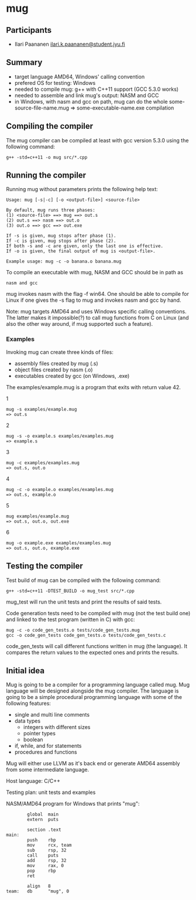 # mug

## Participants

* Ilari Paananen ilari.k.paananen@student.jyu.fi

## Summary

- target language AMD64, Windows' calling convention
- prefered OS for testing: Windows
- needed to compile mug: g++ with C++11 support (GCC 5.3.0 works)
- needed to assemble and link mug's output: NASM and GCC
- in Windows, with nasm and gcc on path, mug can do the whole
  some-source-file-name.mug => some-executable-name.exe compilation

## Compiling the compiler

The mug compiler can be compiled at least with gcc version 5.3.0
using the following command:

    g++ -std=c++11 -o mug src/*.cpp

## Running the compiler

Running mug without parameters prints the following help text:

    Usage: mug [-s|-c] [-o <output-file>] <source-file>

    By default, mug runs three phases:
    (1) <source-file> ==> mug ==> out.s
    (2) out.s ==> nasm ==> out.o
    (3) out.o ==> gcc ==> out.exe

    If -s is given, mug stops after phase (1).
    If -c is given, mug stops after phase (2).
    If both -s and -c are given, only the last one is effective.
    If -o is given, the final output of mug is <output-file>.

    Example usage: mug -c -o banana.o banana.mug

To compile an executable with mug, NASM and GCC should be in path as

    nasm and gcc

mug invokes nasm with the flag -f win64. One should be able to compile
for Linux if one gives the -s flag to mug and invokes nasm and gcc by hand.

Note: mug targets AMD64 and uses Windows specific calling conventions.
The latter makes it impossible(?) to call mug functions from C on Linux
(and also the other way around, if mug supported such a feature).

### Examples

Invoking mug can create three kinds of files:
- assembly files created by mug (.s)
- object files created by nasm (.o)
- executables created by gcc (on Windows, .exe)

The examples/example.mug is a program that exits with return value 42.

1

    mug -s examples/example.mug
    => out.s

2

    mug -s -o example.s examples/examples.mug
    => example.s

3

    mug -c examples/examples.mug
    => out.s, out.o

4

    mug -c -o example.o examples/examples.mug
    => out.s, example.o

5

    mug examples/example.mug
    => out.s, out.o, out.exe

6

    mug -o example.exe examples/examples.mug
    => out.s, out.o, example.exe

## Testing the compiler
    
Test build of mug can be compiled with the following command:

    g++ -std=c++11 -DTEST_BUILD -o mug_test src/*.cpp

mug_test will run the unit tests and print the results of said tests.

Code generation tests need to be compiled with mug (not the test build one)
and linked to the test program (written in C) with gcc:

    mug -c -o code_gen_tests.o tests/code_gen_tests.mug
    gcc -o code_gen_tests code_gen_tests.o tests/code_gen_tests.c

code_gen_tests will call different functions written in mug (the language).
It compares the return values to the expected ones and prints the results.

## Initial idea

Mug is going to be a compiler for a programming language called mug. Mug language will be designed alongside the mug compiler. The language is going to be a simple procedural programming language with some of the following features:
* single and multi line comments
* data types
  * integers with different sizes
  * pointer types
  * boolean
* if, while, and for statements
* procedures and functions

Mug will either use LLVM as it's back end or generate AMD64 assembly from some intermediate language.

Host language: C/C++

Testing plan: unit tests and examples

NASM/AMD64 program for Windows that prints "mug":

            global  main
            extern  puts
            
            section .text
    main:
            push    rbp
            mov     rcx, team
            sub     rsp, 32
            call    puts
            add     rsp, 32
            mov     rax, 0
            pop     rbp
            ret
            
            align   8
    team:   db      "mug", 0
